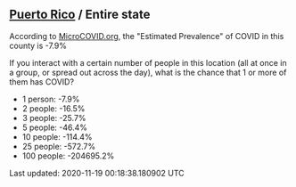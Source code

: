 
## [Puerto Rico](/united-states/puerto-rico) / Entire state

According to [MicroCOVID.org](http://microcovid.org),
the "Estimated Prevalence" of COVID in this county is -7.9%

If you interact with a certain number of people in this location
(all at once in a group, or spread out across the day), what is the chance that
1 or more of them has COVID?

- 1 person: -7.9%
- 2 people: -16.5%
- 3 people: -25.7%
- 5 people: -46.4%
- 10 people: -114.4%
- 25 people: -572.7%
- 100 people: -204695.2%

Last updated: 2020-11-19 00:18:38.180902 UTC
